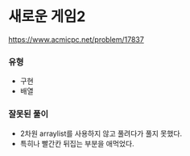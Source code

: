 # 새로운 게임2
https://www.acmicpc.net/problem/17837

### 유형
- 구현
- 배열

### 잘못된 풀이
- 2차원 arraylist를 사용하지 않고 풀려다가 풀지 못했다.
- 특히나 빨간칸 뒤집는 부분을 애먹었다.